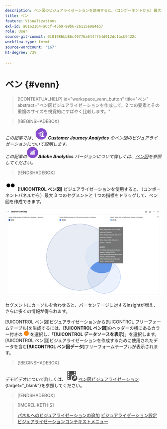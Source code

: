 ```yaml
---
description: ベン図のビジュアライゼーションを使用すると、（コンポーネントから）最大 3 セグメントおよび 1 つの指標をドラッグして、ベン図を作成できます。
title: ベン
feature: Visualizations
exl-id: a0162164-a0cf-45b9-99b6-2a115e9a4e57
role: User
source-git-commit: 0101986bb86c49776a044f754d912dc1bcb9422c
workflow-type: tm+mt
source-wordcount: '167'
ht-degree: 73%

---
```


# ベン {#venn}

<!-- markdownlint-disable MD034 -->

>[!CONTEXTUALHELP]
>id="workspace_venn_button"
>title="ベン"
>abstract="ベン図ビジュアライゼーションを作成して、2 つの要素とその重複のサイズを視覚的にすばやく比較します。"

<!-- markdownlint-enable MD034 -->


>[!BEGINSHADEBOX]

_この記事では、_![CustomerJourneyAnalytics](/help/assets/icons/CustomerJourneyAnalytics.svg) _&#x200B;**Customer Journey Analytics** のベン図のビジュアライゼーションについて説明します。_<br/>_この記事の_![AdobeAnalytics](/help/assets/icons/AdobeAnalytics.svg) _&#x200B;**Adobe Analytics** バージョンについて詳しくは、[ベン図](https://experienceleague.adobe.com/ja/docs/analytics/analyze/analysis-workspace/visualizations/venn)を参照してください。_

>[!ENDSHADEBOX]


![ タイプ ](/help/assets/icons/TwoDots.svg) **[!UICONTROL ベン図]** ビジュアライゼーションを使用すると、（コンポーネントパネルから）最大 3 つのセグメントと 1 つの指標をドラッグして、ベン図を作成できます。

![3 つのセグメントを含むベン図ビジュアライゼーション ](assets/venn.png)

セグメントにカーソルを合わせると、パーセンテージに対するinsightが増え、さらに多くの情報が得られます。

[!UICONTROL ベン図]ビジュアライゼーションから[!UICONTROL フリーフォームテーブル]を生成するには、**[!UICONTROL ベン図]**&#x200B;のヘッダーの横にあるカラー付きの ![StatusOrange](/help/assets/icons/StatusOrange.svg) を選択し、「**[!UICONTROL データソースを表示]**」を選択します。[!UICONTROL ベン図]ビジュアライゼーションを作成するために使用されたデータを含む&#x200B;**[!UICONTROL ベン図データ]**&#x200B;フリーフォームテーブルが表示されます。

<!--
To normalize the Venn diagram (take the size out of it), go select ![Setting](/help/assets/icons/Setting.svg) and select **[!UICONTROL Normalization]**.

![Visualization Settings option for Visualization type: Venn diagram.](assets/normalization.png)

-->


>[!BEGINSHADEBOX]

デモビデオについて詳しくは、![VideoCheckedOut](/help/assets/icons/VideoCheckedOut.svg) [ベン図ビジュアライゼーション](https://video.tv.adobe.com/v/3417461/?quality=12&learn=on&captions=jpn){target="_blank"}を参照してください。

>[!ENDSHADEBOX]


>[!MORELIKETHIS]
>
>[パネルへのビジュアライゼーションの追加](/help/analysis-workspace/visualizations/freeform-analysis-visualizations.md#add-visualizations-to-a-panel)
>[ビジュアライゼーション設定](/help/analysis-workspace/visualizations/freeform-analysis-visualizations.md#settings)
>[ビジュアライゼーションコンテキストメニュー](/help/analysis-workspace/visualizations/freeform-analysis-visualizations.md#context-menu)
>


